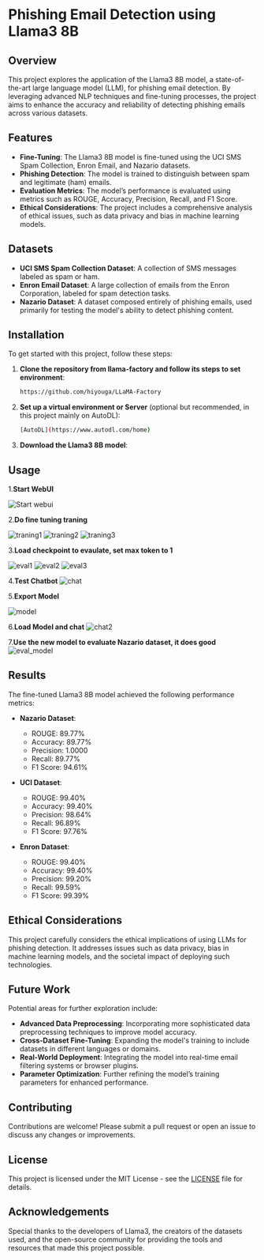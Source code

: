 # Phishing Email Detection using Llama3 8B

## Overview

This project explores the application of the Llama3 8B model, a state-of-the-art large language model (LLM), for phishing email detection. By leveraging advanced NLP techniques and fine-tuning processes, the project aims to enhance the accuracy and reliability of detecting phishing emails across various datasets.

## Features

- **Fine-Tuning**: The Llama3 8B model is fine-tuned using the UCI SMS Spam Collection, Enron Email, and Nazario datasets.
- **Phishing Detection**: The model is trained to distinguish between spam and legitimate (ham) emails.
- **Evaluation Metrics**: The model’s performance is evaluated using metrics such as ROUGE, Accuracy, Precision, Recall, and F1 Score.
- **Ethical Considerations**: The project includes a comprehensive analysis of ethical issues, such as data privacy and bias in machine learning models.

## Datasets

- **UCI SMS Spam Collection Dataset**: A collection of SMS messages labeled as spam or ham.
- **Enron Email Dataset**: A large collection of emails from the Enron Corporation, labeled for spam detection tasks.
- **Nazario Dataset**: A dataset composed entirely of phishing emails, used primarily for testing the model's ability to detect phishing content.

## Installation

To get started with this project, follow these steps:

1. **Clone the repository from llama-factory and follow its steps to set environment**:
    ```bash
    https://github.com/hiyouga/LLaMA-Factory
    ```

2. **Set up a virtual environment or Server** (optional but recommended, in this project mainly on AutoDL):
    ```bash
    [AutoDL](https://www.autodl.com/home)
    ```

4. **Download the Llama3 8B model**:

## Usage
1.**Start WebUI**


![Start webui](https://github.com/user-attachments/assets/80a557ba-7ce4-4f65-8a3a-d9aa750401df)


2.**Do fine tuning traning**

![traning1](https://github.com/user-attachments/assets/364552af-f1e3-4eff-ba7b-b248f3585208)
![traning2](https://github.com/user-attachments/assets/cc2120cc-fab2-4d0a-a40c-dbb8adf4821a)
![traning3](https://github.com/user-attachments/assets/ecd537f1-fde6-422c-9521-6a8ba12e9f67)


3.**Load checkpoint to evaulate, set max token to 1**

![eval1](https://github.com/user-attachments/assets/cb069660-71eb-4305-8e63-44d610e68a8c)
![eval2](https://github.com/user-attachments/assets/da3f9395-0cc9-49cc-9dbd-a2e6989cc55a)
![eval3](https://github.com/user-attachments/assets/10e33f86-72cc-46da-897b-21a90712bf8d)


4.**Test Chatbot**
![chat](https://github.com/user-attachments/assets/cd9b7941-c904-4ff9-8373-1a309a9aa9d5)



5.**Export Model**

![model](https://github.com/user-attachments/assets/13f9e096-cda0-48f1-8030-c74afec4daf5)



6.**Load Model and chat**
![chat2](https://github.com/user-attachments/assets/28983f9e-a3fb-40bf-8f17-1758348db6b7)


7.**Use the new model to evaluate Nazario dataset, it does good**
![eval_model](https://github.com/user-attachments/assets/fb01f32a-6e16-4789-b19b-e681c0d7d57b)


## Results

The fine-tuned Llama3 8B model achieved the following performance metrics:

- **Nazario Dataset**:
  - ROUGE: 89.77%
  - Accuracy: 89.77%
  - Precision: 1.0000
  - Recall: 89.77%
  - F1 Score: 94.61%

- **UCI Dataset**:
  - ROUGE: 99.40%
  - Accuracy: 99.40%
  - Precision: 98.64%
  - Recall: 96.89%
  - F1 Score: 97.76%

- **Enron Dataset**:
  - ROUGE: 99.40%
  - Accuracy: 99.40%
  - Precision: 99.20%
  - Recall: 99.59%
  - F1 Score: 99.39%

## Ethical Considerations

This project carefully considers the ethical implications of using LLMs for phishing detection. It addresses issues such as data privacy, bias in machine learning models, and the societal impact of deploying such technologies.

## Future Work

Potential areas for further exploration include:

- **Advanced Data Preprocessing**: Incorporating more sophisticated data preprocessing techniques to improve model accuracy.
- **Cross-Dataset Fine-Tuning**: Expanding the model's training to include datasets in different languages or domains.
- **Real-World Deployment**: Integrating the model into real-time email filtering systems or browser plugins.
- **Parameter Optimization**: Further refining the model’s training parameters for enhanced performance.

## Contributing

Contributions are welcome! Please submit a pull request or open an issue to discuss any changes or improvements.

## License

This project is licensed under the MIT License - see the [LICENSE](LICENSE) file for details.

## Acknowledgements

Special thanks to the developers of Llama3, the creators of the datasets used, and the open-source community for providing the tools and resources that made this project possible.
